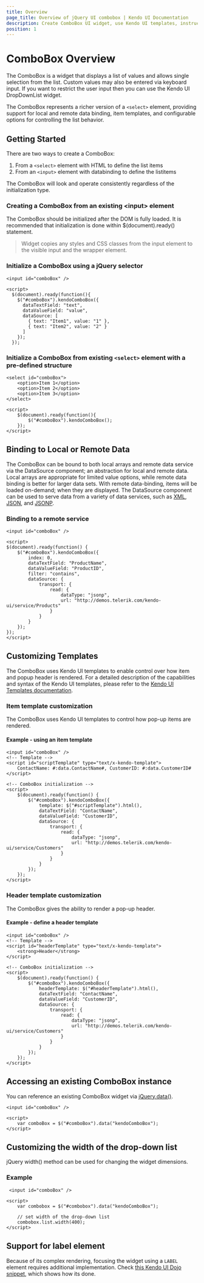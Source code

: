 ```yaml
---
title: Overview
page_title: Overview of jQuery UI combobox | Kendo UI Documentation
description: Create ComboBox UI widget, use Kendo UI templates, instructions how to use ComboBox.
position: 1
---
```


# ComboBox Overview

The ComboBox is a widget that displays a list of values and allows single selection from the list. Custom values may also be entered via keyboard input. If you want to restrict the user input then you can use the Kendo UI DropDownList widget.

The ComboBox represents a richer version of a `<select>` element, providing support for
local and remote data binding, item templates, and configurable options for controlling the list behavior.


## Getting Started

There are two ways to create a ComboBox:

1.  From a `<select>` element with HTML to define the list items
2.  From an `<input>` element with databinding to define the listitems

The ComboBox will look and operate consistently regardless of the initialization type.

### Creating a ComboBox from an existing &lt;input&gt; element

The ComboBox should be initialized after the DOM is fully loaded. It is recommended
that initialization is done within $(document).ready() statement.

> Widget copies any styles and CSS classes from the input element to the visible input and the wrapper element.

### Initialize a ComboBox using a jQuery selector
    
    <input id="comboBox" />

    <script>
      $(document).ready(function(){
        $("#comboBox").kendoComboBox({
          dataTextField: "text",
          dataValueField: "value",
          dataSource: [
            { text: "Item1", value: "1" },
            { text: "Item2", value: "2" }
          ]
        });
      });

### Initialize a ComboBox from existing `<select>` element with a pre-defined structure

    <select id="comboBox">
        <option>Item 1</option>
        <option>Item 2</option>
        <option>Item 3</option>
    </select>

    <script>
        $(document).ready(function(){
            $("#comboBox").kendoComboBox();
        });
    </script>

## Binding to Local or Remote Data

The ComboBox can be bound to both local arrays and remote data service via the
DataSource component; an abstraction for local and
remote data. Local arrays are appropriate for limited value options, while remote data binding is better for
larger data sets. With remote data-binding, items will be loaded on-demand; when they are displayed.
The DataSource component can be used to serve data from a variety of data services,
such as
[XML](http://en.wikipedia.org/wiki/XML),
[JSON](http://en.wikipedia.org/wiki/JSON), and
[JSONP](http://en.wikipedia.org/wiki/JSONP).


### Binding to a remote service
    <input id="comboBox" />

    <script>
    $(document).ready(function() {
        $("#comboBox").kendoComboBox({
            index: 0,
            dataTextField: "ProductName",
            dataValueField: "ProductID",
            filter: "contains",
            dataSource: {
                transport: {
                    read: {
                        dataType: "jsonp",
                        url: "http://demos.telerik.com/kendo-ui/service/Products"
                    }
                }
            }
        });
    });
    </script>

## Customizing Templates

The ComboBox uses Kendo UI templates to enable control over how item and popup header is rendered. For a
detailed description of the capabilities and syntax of the Kendo UI templates, please refer to the
[Kendo UI Templates documentation](/framework/templates/overview).

### Item template customization

The ComboBox uses Kendo UI templates to control how pop-up items are rendered.

#### Example - using an item template

    <input id="comboBox" />
    <!-- Template -->
    <script id="scriptTemplate" type="text/x-kendo-template">
        ContactName: #:data.ContactName#, CustomerID: #:data.CustomerID#
    </script>

    <!-- ComboBox initialization -->
    <script>
        $(document).ready(function() {
            $("#comboBox").kendoComboBox({
                template: $("#scriptTemplate").html(),
                dataTextField: "ContactName",
                dataValueField: "CustomerID",
                dataSource: {
                    transport: {
                        read: {
                            dataType: "jsonp",
                            url: "http://demos.telerik.com/kendo-ui/service/Customers"
                        }
                    }
                }
            });
        });
    </script>

### Header template customization

The ComboBox gives the ability to render a pop-up header.

#### Example - define a header template

    <input id="comboBox" />
    <!-- Template -->
    <script id="headerTemplate" type="text/x-kendo-template">
        <strong>Header</strong>
    </script>

    <!-- ComboBox initialization -->
    <script>
        $(document).ready(function() {
            $("#comboBox").kendoComboBox({
                headerTemplate: $("#headerTemplate").html(),
                dataTextField: "ContactName",
                dataValueField: "CustomerID",
                dataSource: {
                    transport: {
                        read: {
                            dataType: "jsonp",
                            url: "http://demos.telerik.com/kendo-ui/service/Customers"
                        }
                    }
                }
            });
        });
    </script>
    

## Accessing an existing ComboBox instance

You can reference an existing ComboBox widget via
[jQuery.data()](http://api.jquery.com/jQuery.data/).
    
    <input id="comboBox" />

    <script>
        var comboBox = $("#comboBox").data("kendoComboBox");
    </script>

## Customizing the width of the drop-down list

jQuery width() method can be used for changing the widget dimensions.

### Example
    
     <input id="comboBox" />

    <script>
        var combobox = $("#combobox").data("kendoComboBox");

        // set width of the drop-down list
        combobox.list.width(400);
    </script>

## Support for label element

Because of its complex rendering, focusing the widget using a `LABEL` element requires additional implementation.
Check [this Kendo UI Dojo snippet](http://dojo.telerik.com/uSeho), which shows how its done.

